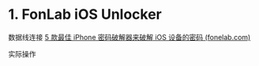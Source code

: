 # 1. FonLab iOS Unlocker
数据线连接
[5 款最佳 iPhone 密码破解器来破解 iOS 设备的密码 (fonelab.com)](https://zh-cn.fonelab.com/resource/iphone-password-cracker.html)

实际操作
